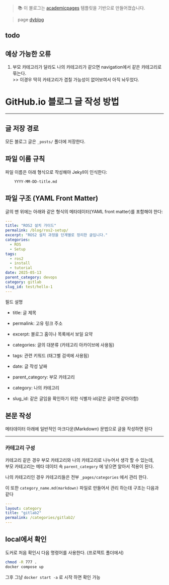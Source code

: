 > 📚 이 블로그는 [academicpages](https://github.com/academicpages/academicpages.github.io) 템플릿을 기반으로 만들어졌습니다.

> page [dyblog](https://dy0221.github.io/)
## todo

## 예상 가능한 오류
1. 부모 카테고리가 달라도 나의 카테고리가 같으면 navigation에서 같은 카테고리로 묶는다.   
\>> 이경우 딱히 카테고리가 겹칠 가능성이 없어보여서 아직 놔두었다.
#  GitHub.io 블로그 글 작성 방법

---

## 글 저장 경로

모든 블로그 글은 `_posts/` 폴더에 저장한다.



## 파일 이름 규칙

파일 이름은 아래 형식으로 작성해야 Jekyll이 인식한다:

```
    YYYY-MM-DD-title.md
```

## 파일 구조 (YAML Front Matter)

글의 맨 위에는 아래와 같은 형식의 메타데이터(YAML front matter)를 포함해야 한다:

```yaml
---
title: "ROS2 설치 가이드"
permalink: /blog/ros2-setup/
excerpt: "ROS2 설치 과정을 단계별로 정리한 글입니다."
categories:
  - ROS
  - Setup
tags:
  - ros2
  - install
  - tutorial
date: 2025-05-13
parent_category: devops
category: gitlab
slug_id: test/hello-1
---
```
필드 설명

- title: 글 제목

- permalink: 고유 링크 주소

- excerpt: 블로그 홈이나 목록에서 보일 요약

- categories: 글의 대분류 (카테고리 아카이브에 사용됨)

- tags: 관련 키워드 (태그별 검색에 사용됨)

- date: 글 작성 날짜

- parent_category: 부모 카테고리

- category: 나의 카테고리

- slug_id: 같은 글임을 확인하기 위한 식별자 id(같은 글이면 같아야함)

## 본문 작성
메타데이터 아래에 일반적인 마크다운(Markdown) 문법으로 글을 작성하면 된다

---

### 카테고리 구성

카테고리 같은 경우 부모 카테고리와 나의 카테고리로 나누어서 생각 할 수 있는데,   
부모 카테고리는 메타 데이터 속 `parent_category` 에 넣으면 알아서 적용이 된다.   

나의 카테고리인 경우 카테고리들은 전부 `_pages/categories` 에서 관리 한다.

이 또한 `category_name.md(markdown)` 파일로 만들어서 관리 하는데 구조는 다음과 같다

``` yaml
---
layout: category
title: "gitlab2"
permalink: /categories/gitlab2/
---
```

## local에서 확인

도커로 처음 확인시 다음 명령어를 사용한다. (프로젝트 폴더에서)
``` bash
chmod -R 777 .
docker compose up
```

그후 그냥 `docker start -a` 로 시작 하면 확인 가능